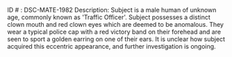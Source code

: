 ID # : DSC-MATE-1982
Description: Subject is a male human of unknown age, commonly known as 'Traffic Officer'. Subject possesses a distinct clown mouth and red clown eyes which are deemed to be anomalous. They wear a typical police cap with a red victory band on their forehead and are seen to sport a golden earring on one of their ears. It is unclear how subject acquired this eccentric appearance, and further investigation is ongoing.